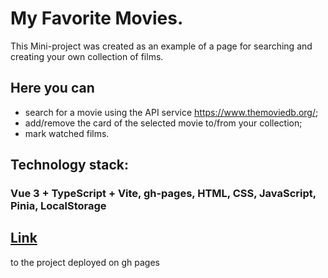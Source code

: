 # My Favorite Movies.

This Mini-project was created as an example of a page for searching and creating your own collection of films.

## Here you can

- search for a movie using the API service https://www.themoviedb.org/;
- add/remove the card of the selected movie to/from your collection;
- mark watched films.

## Technology stack:

### Vue 3 + TypeScript + Vite, gh-pages, HTML, CSS, JavaScript, Pinia, LocalStorage

## [Link](https://vladimirgromyko.github.io/movie-search/) 
to the project deployed on gh pages